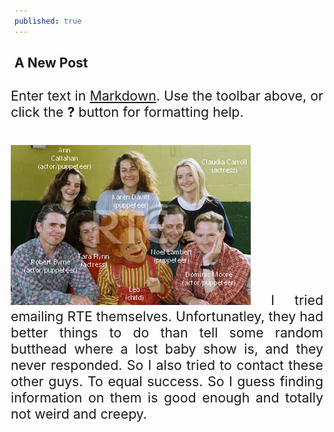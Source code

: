```yaml
---
published: true
---
```

## A New Post
Enter text in [Markdown](http://daringfireball.net/projects/markdown/). Use the toolbar above, or click the **?** button for formatting help.

<style type="text/css">
        p
        {
              border:2px $black;
              font-size:16pt;
              width:500px;
              text-align:justify;
              margin:10px;
              float:right;
        }
        imgt
        {
              border:1px $lightGray;
              margin:10px;
        }     
        </style>
</head>
<body>
  <p>
 </head>
 <body>
 <p>
<img src="https://raw.githubusercontent.com/dahonMetWritings/dahonMetWritings.github.io/master/images/2020pics/rrcast.png" id="firstpimage"/>
I tried emailing RTE themselves. Unfortunatley, they had better things to do than tell some random butthead where a lost baby show is, 
and they never responded. So I also tried to contact these other guys. To equal success. So I guess finding information on them is good enough and 
totally not weird and creepy.
      </p>
